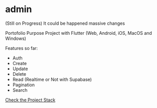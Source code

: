 # admin 

(Still on Progress) It could be happened massive changes

Portofolio Purpose Project with Flutter (Web, Android, iOS, MacOS and Windows)

Features so far:

- Auth
- Create
- Update
- Delete
- Read (Realtime or Not with Supabase)
- Pagination
- Search


[Check the Project Stack](https://github.com/gunantosteven/admin/tree/main/admin#readme)